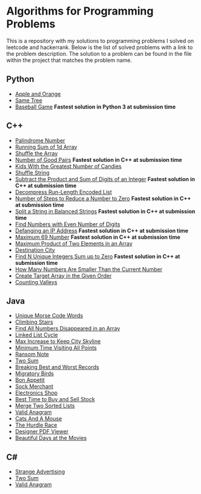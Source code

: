 # Algorithms for Programming Problems
This is a repository with my solutions to programming problems I solved on leetcode and hackerrank. Below is the list of solved problems with a link to the problem description. The solution to a problem can be found in the file within the project that matches the problem name.

## Python
- [Apple and Orange](https://www.hackerrank.com/challenges/apple-and-orange/problem)
- [Same Tree](https://leetcode.com/problems/same-tree/description/)
- [Baseball Game](https://leetcode.com/problems/baseball-game/description/) **Fastest solution in Python 3 at submission time**

## C++ 
- [Palindrome Number](https://leetcode.com/problems/palindrome-number/)
- [Running Sum of 1d Array](https://leetcode.com/problems/running-sum-of-1d-array/)
- [Shuffle the Array](https://leetcode.com/problems/shuffle-the-array/)
- [Number of Good Pairs](https://leetcode.com/problems/number-of-good-pairs/) **Fastest solution in C++ at submission time**
- [Kids With the Greatest Number of Candies](https://leetcode.com/problems/kids-with-the-greatest-number-of-candies/)
- [Shuffle String](https://leetcode.com/problems/shuffle-string/)
- [Subtract the Product and Sum of Digits of an Integer](https://leetcode.com/problems/subtract-the-product-and-sum-of-digits-of-an-integer/) **Fastest solution in C++ at submission time**
- [Decompress Run-Length Encoded List](https://leetcode.com/problems/decompress-run-length-encoded-list/)
- [Number of Steps to Reduce a Number to Zero](https://leetcode.com/problems/number-of-steps-to-reduce-a-number-to-zero/) **Fastest solution in C++ at submission time**
- [Split a String in Balanced Strings](https://leetcode.com/problems/split-a-string-in-balanced-strings/) **Fastest solution in C++ at submission time**
- [Find Numbers with Even Number of Digits](https://leetcode.com/problems/find-numbers-with-even-number-of-digits/)
- [Defanging an IP Address](https://leetcode.com/problems/defanging-an-ip-address/) **Fastest solution in C++ at submission time**
- [Maximum 69 Number](https://leetcode.com/problems/maximum-69-number/) **Fastest solution in C++ at submission time**
- [Maximum Product of Two Elements in an Array](https://leetcode.com/problems/maximum-product-of-two-elements-in-an-array/)
- [Destination City](https://leetcode.com/problems/destination-city/)
- [Find N Unique Integers Sum up to Zero](https://leetcode.com/problems/find-n-unique-integers-sum-up-to-zero/) **Fastest solution in C++ at submission time**
- [How Many Numbers Are Smaller Than the Current Number](https://leetcode.com/problems/how-many-numbers-are-smaller-than-the-current-number/)
- [Create Target Array in the Given Order](https://leetcode.com/problems/create-target-array-in-the-given-order/)
- [Counting Valleys](https://www.hackerrank.com/challenges/counting-valleys/)

## Java
- [Unique Morse Code Words](https://leetcode.com/problems/unique-morse-code-words/description/)
- [Climbing Stairs](https://leetcode.com/problems/climbing-stairs/description/)
- [Find All Numbers Disappeared in an Array](https://leetcode.com/problems/find-all-numbers-disappeared-in-an-array/description/)
- [Linked List Cycle](https://leetcode.com/problems/linked-list-cycle/description/)
- [Max Increase to Keep City Skyline](https://leetcode.com/problems/max-increase-to-keep-city-skyline/description/)
- [Minimum Time Visiting All Points](https://leetcode.com/problems/minimum-time-visiting-all-points/)
- [Ransom Note](https://leetcode.com/problems/ransom-note/)
- [Two Sum](https://leetcode.com/problems/two-sum/)
- [Breaking Best and Worst Records](https://www.hackerrank.com/challenges/breaking-best-and-worst-records/)
- [Migratory Birds](https://www.hackerrank.com/challenges/migratory-birds/)
- [Bon Appetit](https://www.hackerrank.com/challenges/bon-appetit/)
- [Sock Merchant](https://www.hackerrank.com/challenges/sock-merchant/)
- [Electronics Shop](https://www.hackerrank.com/challenges/electronics-shop/)
- [Best Time to Buy and Sell Stock](https://leetcode.com/problems/best-time-to-buy-and-sell-stock/)
- [Merge Two Sorted Lists](https://leetcode.com/problems/merge-two-sorted-lists/)
- [Valid Anagram](https://leetcode.com/problems/valid-anagram/)
- [Cats And A Mouse](https://www.hackerrank.com/challenges/cats-and-a-mouse/)
- [The Hurdle Race](https://www.hackerrank.com/challenges/the-hurdle-race/)
- [Designer PDF Viewer](https://www.hackerrank.com/challenges/designer-pdf-viewer/)
- [Beautiful Days at the Movies](https://www.hackerrank.com/challenges/beautiful-days-at-the-movies/)

## C#
- [Strange Advertising](https://www.hackerrank.com/challenges/strange-advertising/)
- [Two Sum](https://leetcode.com/problems/two-sum/)
- [Valid Anagram](https://leetcode.com/problems/valid-anagram/)